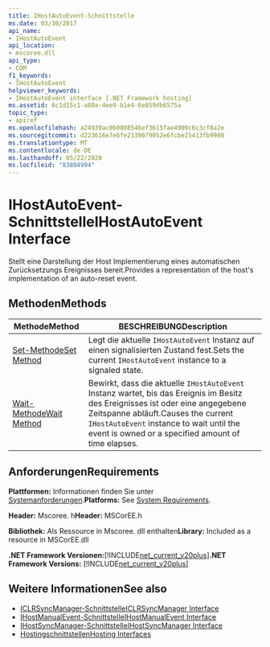 ```yaml
---
title: IHostAutoEvent-Schnittstelle
ms.date: 03/30/2017
api_name:
- IHostAutoEvent
api_location:
- mscoree.dll
api_type:
- COM
f1_keywords:
- IHostAutoEvent
helpviewer_keywords:
- IHostAutoEvent interface [.NET Framework hosting]
ms.assetid: 6c1d15c1-a80a-4ee9-b1e4-6e859db6575a
topic_type:
- apiref
ms.openlocfilehash: a24939ac0b0808546ef3615fae4909c6c3cf8a2e
ms.sourcegitcommit: d223616e7e6fe2139079052e6fcbe25413fb9900
ms.translationtype: MT
ms.contentlocale: de-DE
ms.lasthandoff: 05/22/2020
ms.locfileid: "83804994"
---
```

# <a name="ihostautoevent-interface"></a><span data-ttu-id="c4d2b-102">IHostAutoEvent-Schnittstelle</span><span class="sxs-lookup"><span data-stu-id="c4d2b-102">IHostAutoEvent Interface</span></span>
<span data-ttu-id="c4d2b-103">Stellt eine Darstellung der Host Implementierung eines automatischen Zurücksetzungs Ereignisses bereit.</span><span class="sxs-lookup"><span data-stu-id="c4d2b-103">Provides a representation of the host's implementation of an auto-reset event.</span></span>  
  
## <a name="methods"></a><span data-ttu-id="c4d2b-104">Methoden</span><span class="sxs-lookup"><span data-stu-id="c4d2b-104">Methods</span></span>  
  
|<span data-ttu-id="c4d2b-105">Methode</span><span class="sxs-lookup"><span data-stu-id="c4d2b-105">Method</span></span>|<span data-ttu-id="c4d2b-106">BESCHREIBUNG</span><span class="sxs-lookup"><span data-stu-id="c4d2b-106">Description</span></span>|  
|------------|-----------------|  
|[<span data-ttu-id="c4d2b-107">Set-Methode</span><span class="sxs-lookup"><span data-stu-id="c4d2b-107">Set Method</span></span>](ihostautoevent-set-method.md)|<span data-ttu-id="c4d2b-108">Legt die aktuelle `IHostAutoEvent` Instanz auf einen signalisierten Zustand fest.</span><span class="sxs-lookup"><span data-stu-id="c4d2b-108">Sets the current `IHostAutoEvent` instance to a signaled state.</span></span>|  
|[<span data-ttu-id="c4d2b-109">Wait-Methode</span><span class="sxs-lookup"><span data-stu-id="c4d2b-109">Wait Method</span></span>](ihostautoevent-wait-method.md)|<span data-ttu-id="c4d2b-110">Bewirkt, dass die aktuelle `IHostAutoEvent` Instanz wartet, bis das Ereignis im Besitz des Ereignisses ist oder eine angegebene Zeitspanne abläuft.</span><span class="sxs-lookup"><span data-stu-id="c4d2b-110">Causes the current `IHostAutoEvent` instance to wait until the event is owned or a specified amount of time elapses.</span></span>|  
  
## <a name="requirements"></a><span data-ttu-id="c4d2b-111">Anforderungen</span><span class="sxs-lookup"><span data-stu-id="c4d2b-111">Requirements</span></span>  
 <span data-ttu-id="c4d2b-112">**Plattformen:** Informationen finden Sie unter [Systemanforderungen](../../get-started/system-requirements.md).</span><span class="sxs-lookup"><span data-stu-id="c4d2b-112">**Platforms:** See [System Requirements](../../get-started/system-requirements.md).</span></span>  
  
 <span data-ttu-id="c4d2b-113">**Header:** Mscoree. h</span><span class="sxs-lookup"><span data-stu-id="c4d2b-113">**Header:** MSCorEE.h</span></span>  
  
 <span data-ttu-id="c4d2b-114">**Bibliothek:** Als Ressource in Mscoree. dll enthalten</span><span class="sxs-lookup"><span data-stu-id="c4d2b-114">**Library:** Included as a resource in MSCorEE.dll</span></span>  
  
 <span data-ttu-id="c4d2b-115">**.NET Framework Versionen:**[!INCLUDE[net_current_v20plus](../../../../includes/net-current-v20plus-md.md)]</span><span class="sxs-lookup"><span data-stu-id="c4d2b-115">**.NET Framework Versions:** [!INCLUDE[net_current_v20plus](../../../../includes/net-current-v20plus-md.md)]</span></span>  
  
## <a name="see-also"></a><span data-ttu-id="c4d2b-116">Weitere Informationen</span><span class="sxs-lookup"><span data-stu-id="c4d2b-116">See also</span></span>

- [<span data-ttu-id="c4d2b-117">ICLRSyncManager-Schnittstelle</span><span class="sxs-lookup"><span data-stu-id="c4d2b-117">ICLRSyncManager Interface</span></span>](iclrsyncmanager-interface.md)
- [<span data-ttu-id="c4d2b-118">IHostManualEvent-Schnittstelle</span><span class="sxs-lookup"><span data-stu-id="c4d2b-118">IHostManualEvent Interface</span></span>](ihostmanualevent-interface.md)
- [<span data-ttu-id="c4d2b-119">IHostSyncManager-Schnittstelle</span><span class="sxs-lookup"><span data-stu-id="c4d2b-119">IHostSyncManager Interface</span></span>](ihostsyncmanager-interface.md)
- [<span data-ttu-id="c4d2b-120">Hostingschnittstellen</span><span class="sxs-lookup"><span data-stu-id="c4d2b-120">Hosting Interfaces</span></span>](hosting-interfaces.md)
